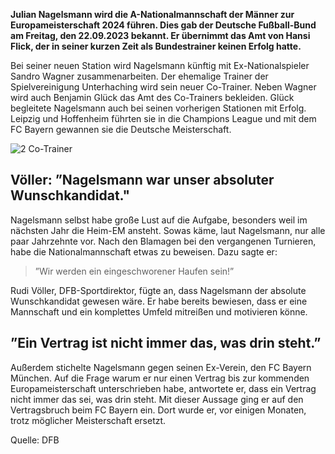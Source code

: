 **Julian Nagelsmann wird die A-Nationalmannschaft der Männer zur Europameisterschaft 2024 führen. Dies gab der Deutsche Fußball-Bund am Freitag, den 22.09.2023 bekannt. Er übernimmt das Amt von Hansi Flick, der in seiner kurzen Zeit als Bundestrainer keinen Erfolg hatte.**

Bei seiner neuen Station wird Nagelsmann künftig mit Ex-Nationalspieler Sandro Wagner zusammenarbeiten. Der ehemalige Trainer der Spielvereinigung Unterhaching wird sein neuer Co-Trainer. Neben Wagner wird auch Benjamin Glück das Amt des Co-Trainers bekleiden. Glück begleitete Nagelsmann auch bei seinen vorherigen Stationen mit Erfolg. Leipzig und Hoffenheim führten sie in die Champions League und mit dem FC Bayern gewannen sie die Deutsche Meisterschaft. 
 
![2 Co-Trainer](https://www.sportbuzzer.de/resizer/5FCCMFE09Qh3EMPiVRy9YLJ6gtU=/894x503/filters:quality(70):format(webp)/cloudfront-eu-central-1.images.arcpublishing.com/madsack/2P55YP5QJVA4BIK3S5PLQX56QU.jpg) 

## Völler: ”Nagelsmann war unser absoluter Wunsch&shy;kandidat." 
 
Nagelsmann selbst habe große Lust auf die Aufgabe, besonders weil im nächsten Jahr die Heim-EM ansteht. Sowas käme, laut Nagelsmann, nur alle paar Jahrzehnte vor. Nach den Blamagen bei den vergangenen Turnieren, habe die Nationalmannschaft etwas zu beweisen. Dazu sagte er:

> ”Wir werden ein eingeschworener Haufen sein!”

Rudi Völler, DFB-Sportdirektor, fügte an, dass Nagelsmann der absolute Wunschkandidat gewesen wäre. Er habe bereits bewiesen, dass er eine Mannschaft und ein komplettes Umfeld mitreißen und motivieren könne.  
 
## ”Ein Vertrag ist nicht immer das, was drin steht.” 
 
Außerdem stichelte Nagelsmann gegen seinen Ex-Verein, den FC Bayern München. Auf die Frage warum er nur einen Vertrag bis zur kommenden Europameisterschaft unterschrieben habe, antwortete er, dass ein Vertrag nicht immer das sei, was drin steht. Mit dieser Aussage ging er auf den Vertragsbruch beim FC Bayern ein. Dort wurde er, vor einigen Monaten, trotz möglicher Meisterschaft ersetzt.

Quelle: DFB
